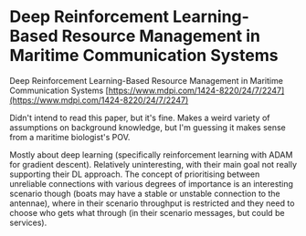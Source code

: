 # Deep Reinforcement Learning-Based Resource Management in Maritime Communication Systems
Deep Reinforcement Learning-Based Resource Management in Maritime Communication Systems [https://www.mdpi.com/1424-8220/24/7/2247](https://www.mdpi.com/1424-8220/24/7/2247)

Didn't intend to read this paper, but it's fine. Makes a weird variety of assumptions on background knowledge, but I'm guessing it makes sense from a maritime biologist's POV.

Mostly about deep learning (specifically reinforcement learning with ADAM for gradient descent). Relatively uninteresting, with their main goal not really supporting their DL approach. The concept of prioritising between unreliable connections with various degrees of importance is an interesting scenario though (boats may have a stable or unstable connection to the antennae), where in their scenario throughput is restricted and they need to choose who gets what through (in their scenario messages, but could be services).
